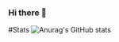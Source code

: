 ### Hi there 👋

#Stats
![Anurag's GitHub stats](https://github-readme-stats.vercel.app/api?username=Melvin-Kalidozo&show_icons=true&theme=radical)


<!--
**Melvin-Kalidozo/Melvin-Kalidozo** is a ✨ _special_ ✨ repository because its `README.md` (this file) appears on your GitHub profile.

Here are some ideas to get you started:

- 🔭 I’m currently working on ...
- 🌱 I’m currently learning ...
- 👯 I’m looking to collaborate on ...
- 🤔 I’m looking for help with ...
- 💬 Ask me about ...
- 📫 How to reach me: ...
- 😄 Pronouns: ...
- ⚡ Fun fact: ...
-->
